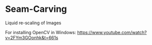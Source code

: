 # Seam-Carving
Liquid re-scaling of Images

For installing OpenCV in Windows: https://www.youtube.com/watch?v=2FYm3GOonhk&t=661s
